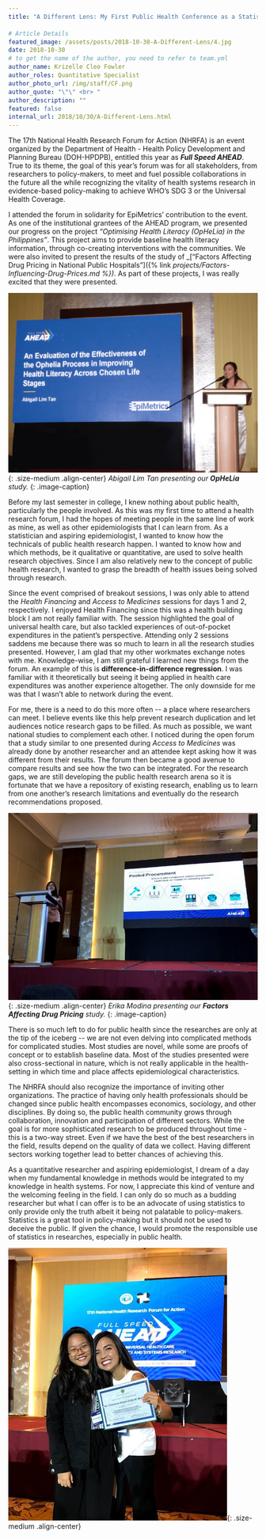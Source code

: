 ```yaml
---
title: "A Different Lens: My First Public Health Conference as a Statistician"

# Article Details
featured_image: /assets/posts/2018-10-30-A-Different-Lens/4.jpg
date: 2018-10-30
# to get the name of the author, you need to refer to team.yml
author_name: Krizelle Cleo Fowler
author_roles: Quantitative Specialist
author_photo_url: /img/staff/CF.png
author_quote: "\"\" <br> "
author_description: "" 
featured: false
internal_url: 2018/10/30/A-Different-Lens.html
---
```


The 17th National Health Research Forum for Action (NHRFA) is an event organized by the Department of Health - Health Policy Development and Planning Bureau (DOH-HPDPB), entitled this year as _**Full Speed AHEAD**_. True to its theme, the goal of this year’s forum was for all stakeholders, from researchers to policy-makers, to meet and fuel possible collaborations in the future all the while recognizing the vitality of health systems research in evidence-based policy-making to achieve WHO’s SDG 3 or the Universal Health Coverage.

I attended the forum in solidarity for EpiMetrics’ contribution to the event. As one of the institutional grantees of the AHEAD program, we presented our progress on the project _“Optimising Health Literacy (OpHeLia) in the Philippines”_. This project aims to provide baseline health literacy information, through co-creating interventions with the communities. We were also invited to present the results of the study of _[“Factors Affecting Drug Pricing in National Public Hospitals”]({% link _projects/Factors-Influencing-Drug-Prices.md %})_. As part of these projects, I was really excited that they were presented.

![](/assets/posts/2018-10-30-A-Different-Lens/1.png){: .size-medium .align-center}
_Abigail Lim Tan presenting our **OpHeLia** study._
{: .image-caption}

Before my last semester in college, I knew nothing about public health, particularly the people involved. As this was my first time to attend a health research forum, I had the hopes of meeting people in the same line of work as mine, as well as other epidemiologists that I can learn from. As a statistician and aspiring epidemiologist, I wanted to know how the technicals of public health research happen. I wanted to know how and which methods, be it qualitative or quantitative, are used to solve health research objectives. Since I am also relatively new to the concept of public health research, I wanted to grasp the breadth of health issues being solved through research.

Since the event comprised of breakout sessions, I was only able to attend the _Health Financing_ and _Access to Medicines_ sessions for days 1 and 2, respectively. I enjoyed Health Financing since this was a health building block I am not really familiar with. The session highlighted the goal of universal health care, but also tackled experiences of out-of-pocket expenditures in the patient’s perspective. Attending only 2 sessions saddens me because there was so much to learn in all the research studies presented. However, I am glad that my other workmates exchange notes with me. Knowledge-wise, I am still grateful I learned new things from the forum. An example of this is **difference-in-difference regression**. I was familiar with it theoretically but seeing it being applied in health care expenditures was another experience altogether. The only downside for me was that I wasn’t able to network during the event. 

For me, there is a need to do this more often -- a place where researchers can meet. I believe events like this help prevent research duplication and let audiences notice research gaps to be filled. As much as possible, we want national studies to complement each other. I noticed during the open forum that a study similar to one presented during _Access to Medicines_ was already done by another researcher and an attendee kept asking how it was different from their results. The forum then became a good avenue to compare results and see how the two can be integrated. For the research gaps, we are still developing the public health research arena so it is fortunate that we have a repository of existing research, enabling us to learn from one another’s research limitations and eventually do the research recommendations proposed.

![](/assets/posts/2018-10-30-A-Different-Lens/3.jpg){: .size-medium .align-center}
_Erika Modina presenting our **Factors Affecting Drug Pricing** study._
{: .image-caption}

There is so much left to do for public health since the researches are only at the tip of the iceberg -- we are not even delving into complicated methods for complicated studies. Most studies are novel, while some are proofs of concept or to establish baseline data. Most of the studies presented were also cross-sectional in nature, which is not really applicable in the health-setting in which time and place affects epidemiological characteristics. 

The NHRFA should also recognize the importance of inviting other organizations. The practice of having only health professionals should be changed since public health encompasses economics, sociology, and other disciplines. By doing so, the public health community grows through collaboration, innovation and participation of different sectors. While the goal is for more sophisticated research to be produced throughout time - this is a two-way street. Even if we have the best of the best researchers in the field, results depend on the quality of data we collect. Having different sectors working together lead to better chances of achieving this.

As a quantitative researcher and aspiring epidemiologist, I dream of a day when my fundamental knowledge in methods would be integrated to my knowledge in health systems. For now, I appreciate this kind of venture and the welcoming feeling in the field. I can only do so much as a budding researcher but what I can offer is to be an advocate of using statistics to only provide only the truth albeit it being not palatable to policy-makers. Statistics is a great tool in policy-making but it should not be used to deceive the public. If given the chance, I would promote the responsible use of statistics in researches, especially in public health.
 
![](/assets/posts/2018-10-30-A-Different-Lens/2.jpg){: .size-medium .align-center}

